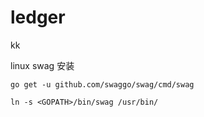 # ledger
kk


linux swag 安装  
```shell script
go get -u github.com/swaggo/swag/cmd/swag

ln -s <GOPATH>/bin/swag /usr/bin/
```
